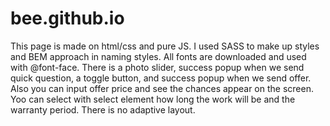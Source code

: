 # bee.github.io
This page is made on html/css and pure JS. I used SASS to make up styles and BEM approach in naming styles. 
All fonts are downloaded and used with @font-face.
There is a photo slider, success popup when we send quick question, a toggle button, and success popup when we send offer. 
Also you can input offer price and see the chances appear on the screen. 
Yoo can select with select element how long the work will be and the warranty period.
There is no adaptive layout.
